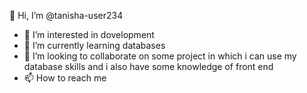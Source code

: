 👋 Hi, I’m @tanisha-user234
- 👀 I’m interested in dovelopment
- 🌱 I’m currently learning databases
- 💞️ I’m looking to collaborate on some project in which i can use my database skills and i also have some knowledge of front end
- 📫 How to reach me 
